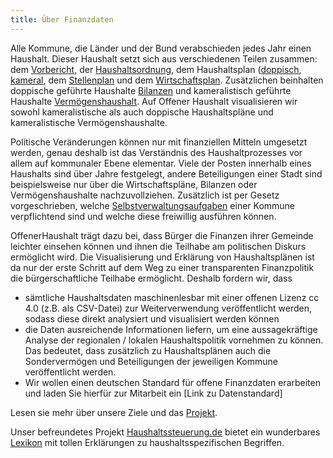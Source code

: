 ```yaml
---
title: Über Finanzdaten
---
```


Alle Kommune, die Länder und der Bund verabschieden jedes Jahr einen Haushalt. Dieser Haushalt setzt sich aus verschiedenen Teilen zusammen: dem [Vorbericht](https://www.haushaltssteuerung.de/lexikon-vorbericht.html), der [Haushaltsordnung](https://www.haushaltssteuerung.de/lexikon-gemeindehaushaltsverordnung-gemhvo.html), dem Haushaltsplan ([doppisch](https://www.haushaltssteuerung.de/lexikon-haushaltsplan-doppisch.html), [kameral](https://www.haushaltssteuerung.de/lexikon-haushaltsplan-kameral.html), dem [Stellenplan](https://www.haushaltssteuerung.de/lexikon-stellenplan.html) und dem [Wirtschaftsplan](https://www.haushaltssteuerung.de/lexikon-wirtschaftsplan.html). Zusätzlichen beinhalten doppische geführte Haushalte [Bilanzen](https://www.haushaltssteuerung.de/lexikon-bilanz.html) und kameralistisch geführte Haushalte [Vermögenshaushalt](https://www.haushaltssteuerung.de/lexikon-vermoegensuebersicht.html). Auf Offener Haushalt visualisieren wir sowohl kameralistische als auch doppische Haushaltspläne und kameralistische Vermögenshaushalte. 

Politische Veränderungen können nur mit finanziellen Mitteln umgesetzt werden, genau deshalb ist das Verständnis des Haushaltprozesses vor allem auf kommunaler Ebene elementar. Viele der Posten innerhalb eines Haushalts sind über Jahre festgelegt, andere Beteiligungen einer Stadt sind beispielsweise nur über die Wirtschaftspläne, Bilanzen oder Vermögenshaushalte nachzuvollziehen. 
Zusätzlich ist per Gesetz vorgeschrieben, welche [Selbstverwaltungsaufgaben](https://de.wikipedia.org/wiki/Kommunale_Aufgabenstruktur) einer Kommune verpflichtend sind und welche diese freiwillig ausführen können.    

OffenerHaushalt trägt dazu bei, dass Bürger die Finanzen ihrer Gemeinde leichter einsehen können und ihnen die Teilhabe am politischen Diskurs ermöglicht wird. Die Visualisierung und Erklärung von Haushaltsplänen ist da nur der erste Schritt auf dem Weg zu einer transparenten Finanzpolitik die bürgerschaftliche Teilhabe ermöglicht. Deshalb fordern wir, dass  
  
* sämtliche Haushaltsdaten maschinenlesbar mit einer offenen Lizenz cc 4.0 (z.B. als CSV-Datei) zur Weiterverwendung veröffentlicht werden, sodass diese direkt analysiert und visualisiert werden können  
* die Daten  ausreichende Informationen liefern, um eine aussagekräftige Analyse der regionalen / lokalen Haushaltspolitik vornehmen zu können. Das bedeutet, dass zusätzlich zu Haushaltsplänen auch die Sondervermögen und Beteiligungen der jeweiligen Kommune veröffentlicht werden.  
* Wir wollen einen deutschen Standard für offene Finanzdaten erarbeiten und laden Sie hierfür zur Mitarbeit ein [Link zu Datenstandard]

Lesen sie mehr über unsere Ziele und das [Projekt](http://beta.offenerhaushalt.de/page/ueber_das_projekt.html). 

Unser befreundetes Projekt [Haushaltssteuerung.de](https://www.haushaltssteuerung.de/) bietet ein wunderbares [Lexikon](https://www.haushaltssteuerung.de/lexikon.html) mit tollen Erklärungen zu haushaltsspezifischen Begriffen. 



